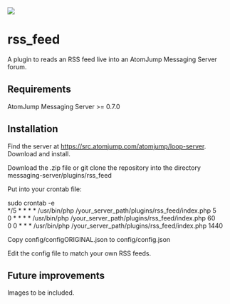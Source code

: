 <img src="https://atomjump.com/images/logo80.png">

# rss_feed
A plugin to reads an RSS feed live into an AtomJump Messaging Server forum.



## Requirements

AtomJump Messaging Server >= 0.7.0


## Installation

Find the server at https://src.atomjump.com/atomjump/loop-server. Download and install.

Download the .zip file or git clone the repository into the directory messaging-server/plugins/rss_feed

Put into your crontab file:

sudo crontab -e  
	*/5 * * * *	/usr/bin/php /your_server_path/plugins/rss_feed/index.php 5  
    0 * * * *	/usr/bin/php /your_server_path/plugins/rss_feed/index.php 60  
	0 0 * * *	/usr/bin/php /your_server_path/plugins/rss_feed/index.php 1440  


Copy config/configORIGINAL.json to config/config.json

Edit the config file to match your own RSS feeds.


## Future improvements

Images to be included.

